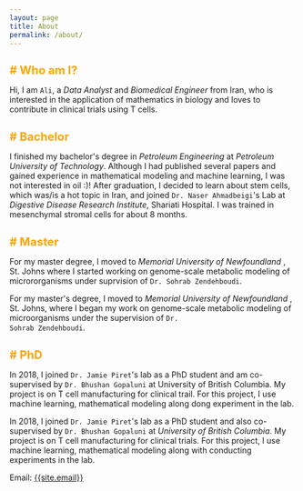 ```yaml
---
layout: page
title: About
permalink: /about/
---
```


<h1 style="font-size:20px;; color:orange"># Who am I?</h1>
<p>
Hi, I am <code>Ali</code>, a <i>Data Analyst</i> and <i>Biomedical Engineer</i> from Iran, who is interested in the application of mathematics in biology and loves to contribute in clinical trials using T cells.
<p>

<h1 style="font-size:20px;; color:orange"># Bachelor</h1>
<p>
I finished my bachelor's degree in <i>Petroleum Engineering</i> at <i>Petroleum University of Technology</i>. Although I had published several papers and gained experience in mathematical modeling and machine learning, I was not interested in oil :)! After graduation, I decided to learn about stem cells, which was/is a hot topic in Iran, and joined <code>Dr. Naser Ahmadbeigi</code>'s Lab at <i>Digestive Disease Research Institute</i>, Shariati Hospital. I was trained in mesenchymal stromal cells for about 8 months.
<p>


<h1 style="font-size:20px;; color:orange"># Master</h1>
<p>
For my master degree, I moved to <i>Memorial University of Newfoundland</i> , St. Johns where I started working on genome-scale metabolic modeling of micrororganisms under suprvision of <code>Dr. Sohrab Zendehboudi</code>.

For my master's degree, I moved to  <i>Memorial University of Newfoundland</i> , St. Johns, where I began my work on genome-scale metabolic modeling of microorganisms under the supervision of <code>Dr. Sohrab Zendehboudi</code>.
<p>


<h1 style="font-size:20px;; color:orange"># PhD</h1>
<p>
In 2018, I joined <code>Dr. Jamie Piret</code>'s lab as a PhD student and am co-supervised by <code>Dr. Bhushan Gopaluni</code> at University of British Columbia. My project is on T cell manufacturing for clinical trail. For this project, I use machine learning, mathematical modeling along dong experiment in the lab.

In 2018, I joined <code>Dr. Jamie Piret</code>'s lab as a PhD student and also co-supervised by <code>Dr. Bhushan Gopaluni</code> at <i>University of British Columbia</i>. My project is on T cell manufacturing for clinical trials. For this project, I use machine learning, mathematical modeling along with conducting experiments in the lab.
</p>

Email: <a href="mailto:{{site.email}}?Subject=From Blog Site:">{{site.email}}</a>
